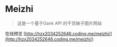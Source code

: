 ﻿# Meizhi

>这是一个基于Gank API 的干货妹子图片网站

在线预览 [http://hzx2034252646.coding.me/meizhi/](http://hzx2034252646.coding.me/meizhi/)